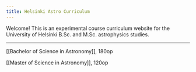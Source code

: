 ```yaml
---
title: Helsinki Astro Curriculum 
---
```


Welcome! This is an experimental course curriculum website for the University of Helsinki B.Sc. and M.Sc. astrophysics studies.

---

[[Bachelor of Science in Astronomy]], 180op

[[Master of Science in Astronomy]], 120op


